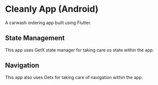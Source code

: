 # Cleanly App (Android)

A carwash ordering app built using Flutter.

## State Management

This app uses GetX state manager for taking care os state within the app.

## Navigation
This app also uses Getx for taking care of navigation within the app.
